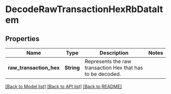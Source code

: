 # DecodeRawTransactionHexRbDataItem

## Properties

Name | Type | Description | Notes
------------ | ------------- | ------------- | -------------
**raw_transaction_hex** | **String** | Represents the raw transaction Hex that has to be decoded. | 

[[Back to Model list]](../README.md#documentation-for-models) [[Back to API list]](../README.md#documentation-for-api-endpoints) [[Back to README]](../README.md)


